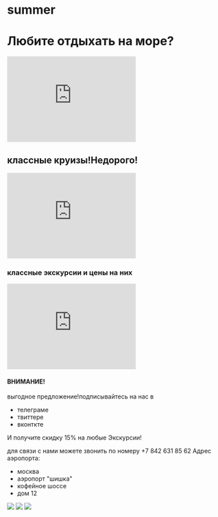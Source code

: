# summer<html>
<h1>Любите отдыхать на море?</h1>
<iframe  width="300" height="200" src="https://www.youtube.com/embed/PapfWP7UzvA" title="10 Самых Райских Пляжей Мира" frameborder="0" allow="accelerometer; autoplay; clipboard-write; encrypted-media; gyroscope; picture-in-picture; web-share" allowfullscreen></iframe>
<h2>классные круизы!Недорого!</h2>
<iframe width="300" height="200" src="https://www.youtube.com/embed/s8Hhv7Hr_ZI" title="Сколько стоит круиз на лайнере в 2022? / Самое доступное морское путешествие!" frameborder="0" allow="accelerometer; autoplay; clipboard-write; encrypted-media; gyroscope; picture-in-picture; web-share" allowfullscreen></iframe>
<h3>классные экскурсии и цены на них</h3>
<iframe width="300" height="200" src="https://www.youtube.com/embed/yqj7Mg2eHwY" title="#Анапа чем заняться? куда отправиться на Экскурсии! Полный обзор и цены." frameborder="0" allow="accelerometer; autoplay; clipboard-write; encrypted-media; gyroscope; picture-in-picture; web-share" allowfullscreen></iframe>
<h4>ВНИМАНИЕ!</h4>
<p>выгодное предложение!подписывайтесь на нас в</p>
<ul>
<li>телеграме</li>
<li>твиттере</li>
<li>вконткте</li>
</ul>
<p>И получите скидку 15% на любые Экскурсии!</p>
<footer>
для связи с нами можете звонить по номеру +7 842 631 85 62
Адрес аэропорта:
<ul>
    <li>москва</li>
    <li>аэропорт "шишка"</li>
    <li>кофейное шоссе</li>
    <li>дом 12</li>
</ul>
<img src="https://logos-download.com/wp-content/uploads/2016/07/Telegram_5.x_version_2019_Logo.png">
<img src="https://img2.freepng.ru/20190613/jtt/kisspng-computer-icons-portable-network-graphics-applicati-get-to-know-trees-vermontampaposs-owner-richar-5d02fbfd7873f9.7019527515604766694934.jpg">
<img src="https://yandex.ru/images/search?p=1&source=serp&text=значок+вконтакте&pos=23&rpt=simage&img_url=https%3A%2F%2Fpbs.twimg.com%2Fmedia%2FDr0vSO2XQAI7nPq%3Fformat%3Dpng%26name%3Dlarge&lr=2">
</footer>
</html>
